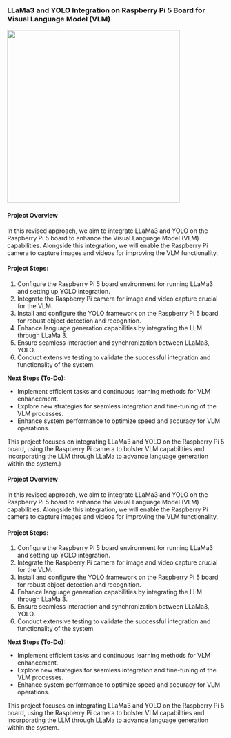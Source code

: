 ### LLaMa3 and YOLO Integration on Raspberry Pi 5 Board for Visual Language Model (VLM)

<img src="https://github.com/albertovalverde/llama3/blob/main/AI2.png" width="400">

#### Project Overview

In this revised approach, we aim to integrate LLaMa3 and YOLO on the Raspberry Pi 5 board to enhance the Visual Language Model (VLM) capabilities. Alongside this integration, we will enable the Raspberry Pi camera to capture images and videos for improving the VLM functionality.

#### Project Steps:

1. Configure the Raspberry Pi 5 board environment for running LLaMa3 and setting up YOLO integration.
2. Integrate the Raspberry Pi camera for image and video capture crucial for the VLM.
3. Install and configure the YOLO framework on the Raspberry Pi 5 board for robust object detection and recognition.
4. Enhance language generation capabilities by integrating the LLM through LLaMa 3.
5. Ensure seamless interaction and synchronization between LLaMa3, YOLO.
6. Conduct extensive testing to validate the successful integration and functionality of the system.

**Next Steps (To-Do):**
- Implement efficient tasks and continuous learning methods for VLM enhancement.
- Explore new strategies for seamless integration and fine-tuning of the VLM processes.
- Enhance system performance to optimize speed and accuracy for VLM operations.

This project focuses on integrating LLaMa3 and YOLO on the Raspberry Pi 5 board, using the Raspberry Pi camera to bolster VLM capabilities and incorporating the LLM through LLaMa to advance language generation within the system.)

#### Project Overview

In this revised approach, we aim to integrate LLaMa3 and YOLO on the Raspberry Pi 5 board to enhance the Visual Language Model (VLM) capabilities. Alongside this integration, we will enable the Raspberry Pi camera to capture images and videos for improving the VLM functionality.

#### Project Steps:

1. Configure the Raspberry Pi 5 board environment for running LLaMa3 and setting up YOLO integration.
2. Integrate the Raspberry Pi camera for image and video capture crucial for the VLM.
3. Install and configure the YOLO framework on the Raspberry Pi 5 board for robust object detection and recognition.
4. Enhance language generation capabilities by integrating the LLM through LLaMa 3.
5. Ensure seamless interaction and synchronization between LLaMa3, YOLO.
6. Conduct extensive testing to validate the successful integration and functionality of the system.

**Next Steps (To-Do):**
- Implement efficient tasks and continuous learning methods for VLM enhancement.
- Explore new strategies for seamless integration and fine-tuning of the VLM processes.
- Enhance system performance to optimize speed and accuracy for VLM operations.

This project focuses on integrating LLaMa3 and YOLO on the Raspberry Pi 5 board, using the Raspberry Pi camera to bolster VLM capabilities and incorporating the LLM through LLaMa to advance language generation within the system.
